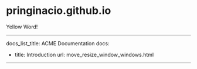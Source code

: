 # pringinacio.github.io

Yellow Word!

---
docs_list_title: ACME Documentation
docs:
- title: Introduction
  url: move_resize_window_windows.html
---
